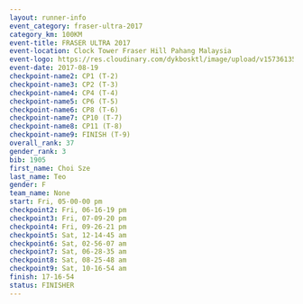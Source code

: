 ```yaml
---
layout: runner-info 
event_category: fraser-ultra-2017 
category_km: 100KM 
event-title: FRASER ULTRA 2017 
event-location: Clock Tower Fraser Hill Pahang Malaysia 
event-logo: https://res.cloudinary.com/dykbosktl/image/upload/v1573613535/Logo/logo_mfst7w.jpg 
event-date: 2017-08-19 
checkpoint-name2: CP1 (T-2) 
checkpoint-name3: CP2 (T-3) 
checkpoint-name4: CP4 (T-4) 
checkpoint-name5: CP6 (T-5) 
checkpoint-name6: CP8 (T-6) 
checkpoint-name7: CP10 (T-7) 
checkpoint-name8: CP11 (T-8) 
checkpoint-name9: FINISH (T-9) 
overall_rank: 37
gender_rank: 3
bib: 1905
first_name: Choi Sze
last_name: Teo
gender: F
team_name: None
start: Fri, 05-00-00 pm
checkpoint2: Fri, 06-16-19 pm
checkpoint3: Fri, 07-09-20 pm
checkpoint4: Fri, 09-26-21 pm
checkpoint5: Sat, 12-14-45 am
checkpoint6: Sat, 02-56-07 am
checkpoint7: Sat, 06-28-35 am
checkpoint8: Sat, 08-25-48 am
checkpoint9: Sat, 10-16-54 am
finish: 17-16-54
status: FINISHER
---
```


